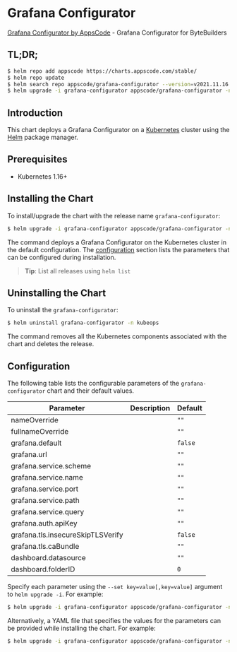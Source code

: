 # Grafana Configurator

[Grafana Configurator by AppsCode](https://github.com/open-viz/installer) - Grafana Configurator for ByteBuilders

## TL;DR;

```bash
$ helm repo add appscode https://charts.appscode.com/stable/
$ helm repo update
$ helm search repo appscode/grafana-configurator --version=v2021.11.16
$ helm upgrade -i grafana-configurator appscode/grafana-configurator -n kubeops --create-namespace --version=v2021.11.16
```

## Introduction

This chart deploys a Grafana Configurator on a [Kubernetes](http://kubernetes.io) cluster using the [Helm](https://helm.sh) package manager.

## Prerequisites

- Kubernetes 1.16+

## Installing the Chart

To install/upgrade the chart with the release name `grafana-configurator`:

```bash
$ helm upgrade -i grafana-configurator appscode/grafana-configurator -n kubeops --create-namespace --version=v2021.11.16
```

The command deploys a Grafana Configurator on the Kubernetes cluster in the default configuration. The [configuration](#configuration) section lists the parameters that can be configured during installation.

> **Tip**: List all releases using `helm list`

## Uninstalling the Chart

To uninstall the `grafana-configurator`:

```bash
$ helm uninstall grafana-configurator -n kubeops
```

The command removes all the Kubernetes components associated with the chart and deletes the release.

## Configuration

The following table lists the configurable parameters of the `grafana-configurator` chart and their default values.

|             Parameter             | Description |      Default       |
|-----------------------------------|-------------|--------------------|
| nameOverride                      |             | <code>""</code>    |
| fullnameOverride                  |             | <code>""</code>    |
| grafana.default                   |             | <code>false</code> |
| grafana.url                       |             | <code>""</code>    |
| grafana.service.scheme            |             | <code>""</code>    |
| grafana.service.name              |             | <code>""</code>    |
| grafana.service.port              |             | <code>""</code>    |
| grafana.service.path              |             | <code>""</code>    |
| grafana.service.query             |             | <code>""</code>    |
| grafana.auth.apiKey               |             | <code>""</code>    |
| grafana.tls.insecureSkipTLSVerify |             | <code>false</code> |
| grafana.tls.caBundle              |             | <code>""</code>    |
| dashboard.datasource              |             | <code>""</code>    |
| dashboard.folderID                |             | <code>0</code>     |


Specify each parameter using the `--set key=value[,key=value]` argument to `helm upgrade -i`. For example:

```bash
$ helm upgrade -i grafana-configurator appscode/grafana-configurator -n kubeops --create-namespace --version=v2021.11.16 --set dashboard.folderID=0
```

Alternatively, a YAML file that specifies the values for the parameters can be provided while
installing the chart. For example:

```bash
$ helm upgrade -i grafana-configurator appscode/grafana-configurator -n kubeops --create-namespace --version=v2021.11.16 --values values.yaml
```
